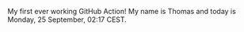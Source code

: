 My first ever working GitHub Action!
My name is Thomas and today is Monday, 25 September, 02:17 CEST. 
